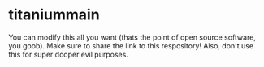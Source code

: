 # titaniummain
You can modify this all you want (thats the point of open source software, you goob). 
Make sure to share the link to this respository!
Also, don't use this for super dooper evil purposes.
